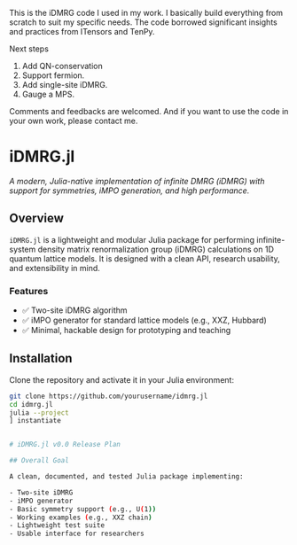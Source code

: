 This is the iDMRG code I used in my work. I basically build everything from scratch to suit my specific needs. The code borrowed significant insights and practices from ITensors and TenPy.

Next steps
1. Add QN-conservation
2. Support fermion.
3. Add single-site iDMRG.
4. Gauge a MPS.


Comments and feedbacks are welcomed. And if you want to use the code in your own work, please contact me.

# iDMRG.jl

*A modern, Julia-native implementation of infinite DMRG (iDMRG) with support for symmetries, iMPO generation, and high performance.*

## Overview

`iDMRG.jl` is a lightweight and modular Julia package for performing infinite-system density matrix renormalization group (iDMRG) calculations on 1D quantum lattice models. It is designed with a clean API, research usability, and extensibility in mind.

### Features

- ✅ Two-site iDMRG algorithm
- ✅ iMPO generator for standard lattice models (e.g., XXZ, Hubbard)
- ✅ Minimal, hackable design for prototyping and teaching

## Installation

Clone the repository and activate it in your Julia environment:

```bash
git clone https://github.com/yourusername/idmrg.jl
cd idmrg.jl
julia --project
] instantiate


# iDMRG.jl v0.0 Release Plan

## Overall Goal

A clean, documented, and tested Julia package implementing:

- Two-site iDMRG
- iMPO generator
- Basic symmetry support (e.g., U(1))
- Working examples (e.g., XXZ chain)
- Lightweight test suite
- Usable interface for researchers

